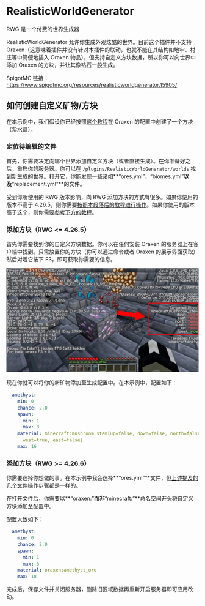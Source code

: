 # RealisticWorldGenerator
RWG 是一个付费的世界生成器

RealisticWorldGenerator 允许你生成外观炫酷的世界。目前这个插件并不支持 Oraxen（这意味着插件并没有针对本插件的联动，也就不能在其结构如地牢、村庄等中简便地插入 Oraxen 物品），但支持自定义方块数据，所以你可以向世界中添加 Oraxen 的方块，并让其像钻石一般生成。

SpigotMC 链接：https://www.spigotmc.org/resources/realisticworldgenerator.15905/

## 如何创建自定义矿物/方块

在本示例中，我们假设你已经按照[这个教程](mechanics.noteblock-mechanic.md#矿物)在 Oraxen 的配置中创建了一个方块（紫水晶）。

### 定位待编辑的文件

首先，你需要决定向哪个世界添加自定义方块（或者直接生成）。在你准备好之后，重启你的服务器。你可以在 `/plugins/RealisticWorldGenerator/worlds` 找到新生成的世界。打开它，你能发现一些诸如**“ores.yml”、“biomes.yml”**以及**“replacement.yml”**的文件。

受到你所使用的 RWG 版本影响，向 RWG 添加方块的方式有很多。如果你使用的版本不高于 4.26.5，则你需要[按照本段落后的教程进行操作](#添加方块rwg--4265)。如果你使用的版本高于这个，则你需要[参考下方的教程](#添加方块rwg--4266)。

### 添加方块（RWG <= 4.26.5）

首先你需要找到你的自定义方块数据。你可以在任何安装 Oraxen 的服务器上在客户端中找到。只需放置你的方块（你可以通过命令或者 Oraxen 的展示界面获取）然后对着它按下 F3，即可获取你需要的信息。

![img](images/image47.png)

现在你就可以将你的新矿物添加至生成配置中。在本示例中，配置如下：

```YAML
  amethyst:
    min: 0
    chance: 2.0
    spawn:
      min: 1
      max: 8
    material: minecraft:mushroom_stem[up=false, down=false, north=false, south=false,
      west=true, east=false]
    max: 16
```

### 添加方块（RWG >= 4.26.6）

你需要选择你想做的事。在本示例中我会选择**“ores.yml”**文件，但[上述提及的几个文件](#定位待编辑的文件)操作步骤都是一样的。

在打开文件后，你需要以**“oraxen:”**而非**“minecraft:”**命名空间开头将自定义方块添加至配置中。

配置大致如下：

```YAML
  amethyst:
    min: 0
    chance: 2.0
    spawn: 
      min: 1
      max: 8
    material: oraxen:amethyst_ore
    max: 18
```

完成后，保存文件并关闭服务器，删除旧区域数据再重新开启服务器即可应用改动。